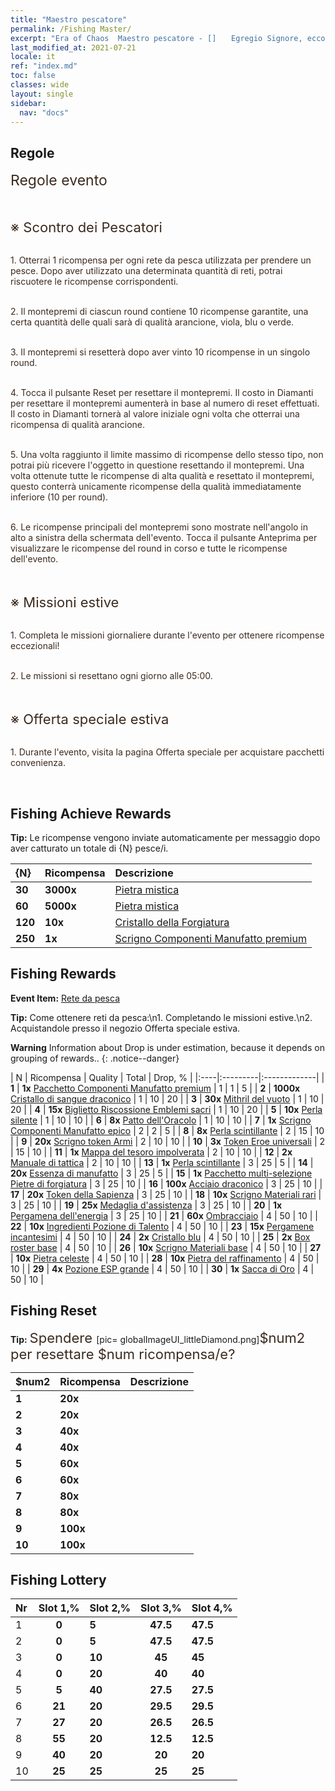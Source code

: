 ```yaml
---
title: "Maestro pescatore"
permalink: /Fishing Master/
excerpt: "Era of Chaos  Maestro pescatore - []　　Egregio Signore, ecco le tue ricompense per il completamento di una partita a Maestro pescatore. Controlla che sia tutto in regola.[]"
last_modified_at: 2021-07-21
locale: it
ref: "index.md"
toc: false
classes: wide
layout: single
sidebar:
  nav: "docs"
---
```




## Regole

  <span style="color: #3c2a1e;font-size:23px">Regole evento</span><br/>

<br/>  <span style="color: #3c2a1e;font-size:23px"></span><br/><span style="color: #3c2a1e;font-size:22px">※ Scontro dei Pescatori</span><br/>

<br/>  <span style="color: #3c2a1e">1. Otterrai 1 ricompensa per ogni rete da pesca utilizzata per prendere un pesce. Dopo aver utilizzato una determinata quantità di reti, potrai riscuotere le ricompense corrispondenti.</span><br/>

<br/>  <span style="color: #3c2a1e">2. Il montepremi di ciascun round contiene 10 ricompense garantite, una certa quantità delle quali sarà di qualità arancione, viola, blu o verde.</span><br/>

<br/>  <span style="color: #3c2a1e">3. Il montepremi si resetterà dopo aver vinto 10 ricompense in un singolo round.</span><br/>

<br/>  <span style="color: #3c2a1e">4. Tocca il pulsante Reset per resettare il montepremi. Il costo in Diamanti per resettare il montepremi aumenterà in base al numero di reset effettuati. Il costo in Diamanti tornerà al valore iniziale ogni volta che otterrai una ricompensa di qualità arancione.</span><br/>

<br/>  <span style="color: #3c2a1e">5. Una volta raggiunto il limite massimo di ricompense dello stesso tipo, non potrai più ricevere l'oggetto in questione resettando il montepremi. Una volta ottenute tutte le ricompense di alta qualità e resettato il montepremi, questo conterrà unicamente ricompense della qualità immediatamente inferiore (10 per round).</span>

<br/>  <span style="color: #3c2a1e">6. Le ricompense principali del montepremi sono mostrate nell'angolo in alto a sinistra della schermata dell'evento. Tocca il pulsante Anteprima per visualizzare le ricompense del round in corso e tutte le ricompense dell'evento.</span><br/>

<br/>  <span style="color: #3c2a1e;font-size:23px"> </span><br/><span style="color: #3c2a1e;font-size:22px">※ Missioni estive</span><br/>

<br/>  <span style="color: #3c2a1e">1. Completa le missioni giornaliere durante l'evento per ottenere ricompense eccezionali!</span><br/>

<br/>  <span style="color: #3c2a1e">2. Le missioni si resettano ogni giorno alle 05:00.</span><br/>

<br/>  <span style="color: #3c2a1e;font-size:23px"> </span><br/><span style="color: #3c2a1e;font-size:22px">※ Offerta speciale estiva</span><br/>

<br/>  <span style="color: #3c2a1e">1. Durante l'evento, visita la pagina Offerta speciale per acquistare pacchetti convenienza.</span><br/>

<br/>

## Fishing Achieve Rewards

  **Tip:** Le ricompense vengono inviate automaticamente per messaggio dopo aver catturato un totale di {N} pesce/i.

  |  {N}  |  Ricompensa  | Descrizione  |
  |:----|:---------|:-------------|
  | **30** |  **3000x** | [Pietra mistica](/ItemsIT/con_923/) | Pietra mistica ottenuta scomponendo gli Emblemi sacri. Si può usare per acquistare oggetti nel negozio degli Emblemi.  |
  | **60** |  **5000x** | [Pietra mistica](/ItemsIT/con_923/) | Pietra mistica ottenuta scomponendo gli Emblemi sacri. Si può usare per acquistare oggetti nel negozio degli Emblemi.  |
  | **120** |  **10x** | [Cristallo della Forgiatura](/ItemsIT/art_189/) | Un cristallo realizzato in un'antica fucina. Materiale essenziale per potenziare i manufatti realizzati con più componenti.  |
  | **250** |  **1x** | [Scrigno Componenti Manufatto premium](/ItemsIT/con_1874/) | Aprilo per ottenere 1 ricompensa a tua scelta tra le seguenti: 1 scrigno Componenti del Re dei Draghi, 1 scrigno Componenti celesti, 1 scrigno Componenti Frutto dell'Eden o 1 scrigno Componenti Apocalisse.  |


## Fishing Rewards

  **Event Item:** [Rete da pesca](/it/Items/con_2148/)

  **Tip:** Come ottenere reti da pesca:\n1. Completando le missioni estive.\n2. Acquistandole presso il negozio Offerta speciale estiva.

**Warning** Information about Drop is under estimation, because it depends on grouping of rewards..
{: .notice--danger}

  |  N  |  Ricompensa  | Quality  |  Total  | Drop, % |
  |:----|:---------|:-------------|
  | **1** |  **1x** [Pacchetto Componenti Manufatto premium](/ItemsIT/con_1507/) | 1 | 1 | 5 |
  | **2** |  **1000x** [Cristallo di sangue draconico](/ItemsIT/con_879/) | 1 | 10 | 20 |
  | **3** |  **30x** [Mithril del vuoto](/ItemsIT/con_817/) | 1 | 10 | 20 |
  | **4** |  **15x** [Biglietto Riscossione Emblemi sacri](/ItemsIT/con_513/) | 1 | 10 | 20 |
  | **5** |  **10x** [Perla silente](/ItemsIT/con_2135/) | 1 | 10 | 10 |
  | **6** |  **8x** [Patto dell'Oracolo](/ItemsIT/con_816/) | 1 | 10 | 10 |
  | **7** |  **1x** [Scrigno Componenti Manufatto epico](/ItemsIT/con_1926/) | 2 | 2 | 5 |
  | **8** |  **8x** [Perla scintillante](/ItemsIT/con_527/) | 2 | 15 | 10 |
  | **9** |  **20x** [Scrigno token Armi](/ItemsIT/con_1367/) | 2 | 10 | 10 |
  | **10** |  **3x** [Token Eroe universali](/ItemsIT/her_358/) | 2 | 15 | 10 |
  | **11** |  **1x** [Mappa del tesoro impolverata](/ItemsIT/con_1156/) | 2 | 10 | 10 |
  | **12** |  **2x** [Manuale di tattica](/ItemsIT/unk_2115/) | 2 | 10 | 10 |
  | **13** |  **1x** [Perla scintillante](/ItemsIT/con_527/) | 3 | 25 | 5 |
  | **14** |  **20x** [Essenza di manufatto](/ItemsIT/con_905/) | 3 | 25 | 5 |
  | **15** |  **1x** [Pacchetto multi-selezione Pietre di forgiatura](/ItemsIT/con_1480/) | 3 | 25 | 10 |
  | **16** |  **100x** [Acciaio draconico](/ItemsIT/con_880/) | 3 | 25 | 10 |
  | **17** |  **20x** [Token della Sapienza](/ItemsIT/con_911/) | 3 | 25 | 10 |
  | **18** |  **10x** [Scrigno Materiali rari](/ItemsIT/con_757/) | 3 | 25 | 10 |
  | **19** |  **25x** [Medaglia d'assistenza](/ItemsIT/unk_2116/) | 3 | 25 | 10 |
  | **20** |  **1x** [Pergamena dell'energia](/ItemsIT/con_830/) | 3 | 25 | 10 |
  | **21** |  **60x** [Ombracciaio](/ItemsIT/con_881/) | 4 | 50 | 10 |
  | **22** |  **10x** [Ingredienti Pozione di Talento](/ItemsIT/con_1120/) | 4 | 50 | 10 |
  | **23** |  **15x** [Pergamene incantesimi](/ItemsIT/con_694/) | 4 | 50 | 10 |
  | **24** |  **2x** [Cristallo blu](/ItemsIT/con_716/) | 4 | 50 | 10 |
  | **25** |  **2x** [Box roster base](/ItemsIT/con_774/) | 4 | 50 | 10 |
  | **26** |  **10x** [Scrigno Materiali base](/ItemsIT/con_756/) | 4 | 50 | 10 |
  | **27** |  **10x** [Pietra celeste](/ItemsIT/art_188/) | 4 | 50 | 10 |
  | **28** |  **10x** [Pietra del raffinamento](/ItemsIT/con_814/) | 4 | 50 | 10 |
  | **29** |  **4x** [Pozione ESP grande](/ItemsIT/con_702/) | 4 | 50 | 10 |
  | **30** |  **1x** [Sacca di Oro](/ItemsIT/con_714/) | 4 | 50 | 10 |


## Fishing Reset

  **Tip:** <span style="color: #3c2a1e;font-size:22px">Spendere </span>[pic= globalImageUI_littleDiamond.png]</span><span style="color: #3c2a1e;font-size:22px">$num2</span><span style="color: #3c2a1e;font-size:22px"> per resettare $num ricompensa/e?</span>

  | $num2  |  Ricompensa  | Descrizione  |
  |:----|:---------|:-------------|
  | **1** |  **20x** | <i class="fas fa-gem"/> |  |
  | **2** |  **20x** | <i class="fas fa-gem"/> |  |
  | **3** |  **40x** | <i class="fas fa-gem"/> |  |
  | **4** |  **40x** | <i class="fas fa-gem"/> |  |
  | **5** |  **60x** | <i class="fas fa-gem"/> |  |
  | **6** |  **60x** | <i class="fas fa-gem"/> |  |
  | **7** |  **80x** | <i class="fas fa-gem"/> |  |
  | **8** |  **80x** | <i class="fas fa-gem"/> |  |
  | **9** |  **100x** | <i class="fas fa-gem"/> |  |
  | **10** |  **100x** | <i class="fas fa-gem"/> |  |


## Fishing Lottery

  |  Nr  | Slot 1,% | Slot 2,% | Slot 3,% | Slot 4,% |
  |:-----|:------:|:-------|:------:|:-------|
  | 1 | **0** | **5** | **47.5** | **47.5** |
  | 2 | **0** | **5** | **47.5** | **47.5** |
  | 3 | **0** | **10** | **45** | **45** |
  | 4 | **0** | **20** | **40** | **40** |
  | 5 | **5** | **40** | **27.5** | **27.5** |
  | 6 | **21** | **20** | **29.5** | **29.5** |
  | 7 | **27** | **20** | **26.5** | **26.5** |
  | 8 | **55** | **20** | **12.5** | **12.5** |
  | 9 | **40** | **20** | **20** | **20** |
  | 10 | **25** | **25** | **25** | **25** |
